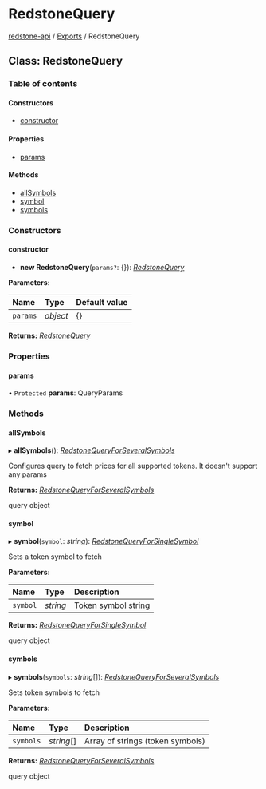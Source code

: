 # RedstoneQuery

[redstone-api](https://github.com/redstone-finance/redstone-docs/tree/e56f4e97ffe8229804276eb19e84c082fe4e179e/fluent-interface/README.md) / [Exports](https://github.com/redstone-finance/redstone-docs/tree/e56f4e97ffe8229804276eb19e84c082fe4e179e/fluent-interface/modules.md) / RedstoneQuery

## Class: RedstoneQuery

### Table of contents

#### Constructors

* [constructor](redstonequery.md#constructor)

#### Properties

* [params](redstonequery.md#params)

#### Methods

* [allSymbols](redstonequery.md#allsymbols)
* [symbol](redstonequery.md#symbol)
* [symbols](redstonequery.md#symbols)

### Constructors

#### constructor

* **new RedstoneQuery**\(`params?`: {}\): [_RedstoneQuery_](redstonequery.md)

**Parameters:**

| Name | Type | Default value |
| :--- | :--- | :--- |
| `params` | _object_ | {} |

**Returns:** [_RedstoneQuery_](redstonequery.md)

### Properties

#### params

• `Protected` **params**: QueryParams

### Methods

#### allSymbols

▸ **allSymbols**\(\): [_RedstoneQueryForSeveralSymbols_](redstonequeryforseveralsymbols.md)

Configures query to fetch prices for all supported tokens. It doesn't support any params

**Returns:** [_RedstoneQueryForSeveralSymbols_](redstonequeryforseveralsymbols.md)

query object

#### symbol

▸ **symbol**\(`symbol`: _string_\): [_RedstoneQueryForSingleSymbol_](redstonequeryforsinglesymbol.md)

Sets a token symbol to fetch

**Parameters:**

| Name | Type | Description |
| :--- | :--- | :--- |
| `symbol` | _string_ | Token symbol string |

**Returns:** [_RedstoneQueryForSingleSymbol_](redstonequeryforsinglesymbol.md)

query object

#### symbols

▸ **symbols**\(`symbols`: _string_\[\]\): [_RedstoneQueryForSeveralSymbols_](redstonequeryforseveralsymbols.md)

Sets token symbols to fetch

**Parameters:**

| Name | Type | Description |
| :--- | :--- | :--- |
| `symbols` | _string_\[\] | Array of strings \(token symbols\) |

**Returns:** [_RedstoneQueryForSeveralSymbols_](redstonequeryforseveralsymbols.md)

query object

